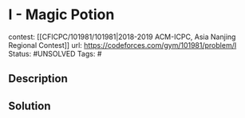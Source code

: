 # I - Magic Potion

contest: [[CFICPC/101981/101981|2018-2019 ACM-ICPC, Asia Nanjing Regional Contest]]
url: https://codeforces.com/gym/101981/problem/I
Status: #UNSOLVED
Tags: #

## Description

## Solution

